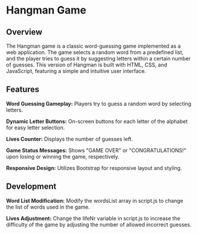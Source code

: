 # Hangman Game


## Overview
The Hangman game is a classic word-guessing game implemented as a web application. The game selects a random word from a predefined list, and the player tries to guess it by suggesting letters within a certain number of guesses. This version of Hangman is built with HTML, CSS, and JavaScript, featuring a simple and intuitive user interface.


## Features

**Word Guessing Gameplay:** Players try to guess a random word by selecting letters.

**Dynamic Letter Buttons:** On-screen buttons for each letter of the alphabet for easy letter selection.

**Lives Counter:** Displays the number of guesses left.

**Game Status Messages:** Shows "GAME OVER" or "CONGRATULATIONS!" upon losing or winning the game, respectively.

**Responsive Design:** Utilizes Bootstrap for responsive layout and styling.


## Development

**Word List Modification:** Modify the wordsList array in script.js to change the list of words used in the game.

**Lives Adjustment:** Change the lifeNr variable in script.js to increase the difficulty of the game by adjusting the number of allowed incorrect guesses.
